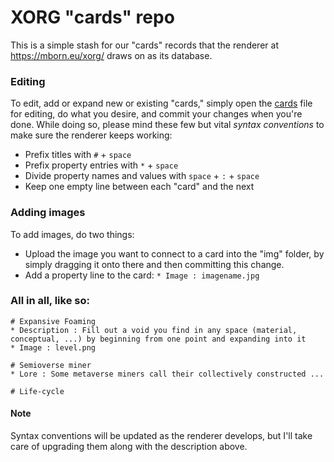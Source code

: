 # XORG "cards" repo

This is a simple stash for our "cards" records that the renderer at https://mborn.eu/xorg/ draws on as its database.

### Editing
To edit, add or expand new or existing "cards," simply open the [cards](https://github.com/XORGanon/cards/edit/main/cards) file for editing, do what you desire, and commit your changes when you're done. While doing so, please mind these few but vital _syntax conventions_ to make sure the renderer keeps working:

* Prefix titles with `#` + `space`
* Prefix property entries with `*` + `space`
* Divide property names and values with `space` + `:` + `space`
* Keep one empty line between each "card" and the next

### Adding images
To add images, do two things:

* Upload the image you want to connect to a card into the "img" folder, by simply dragging it onto there and then committing this change.
* Add a property line to the card: `* Image : imagename.jpg`

### All in all, like so:
	# Expansive Foaming
	* Description : Fill out a void you find in any space (material, conceptual, ...) by beginning from one point and expanding into it
	* Image : level.png

	# Semioverse miner
	* Lore : Some metaverse miners call their collectively constructed ...

	# Life-cycle

#### Note
Syntax conventions will be updated as the renderer develops, but I'll take care of upgrading them along with the description above.


